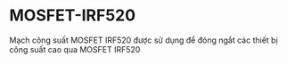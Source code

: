 # MOSFET-IRF520
Mạch công suất MOSFET IRF520 được sử dụng để đóng ngắt các thiết bị công suất cao qua MOSFET IRF520
